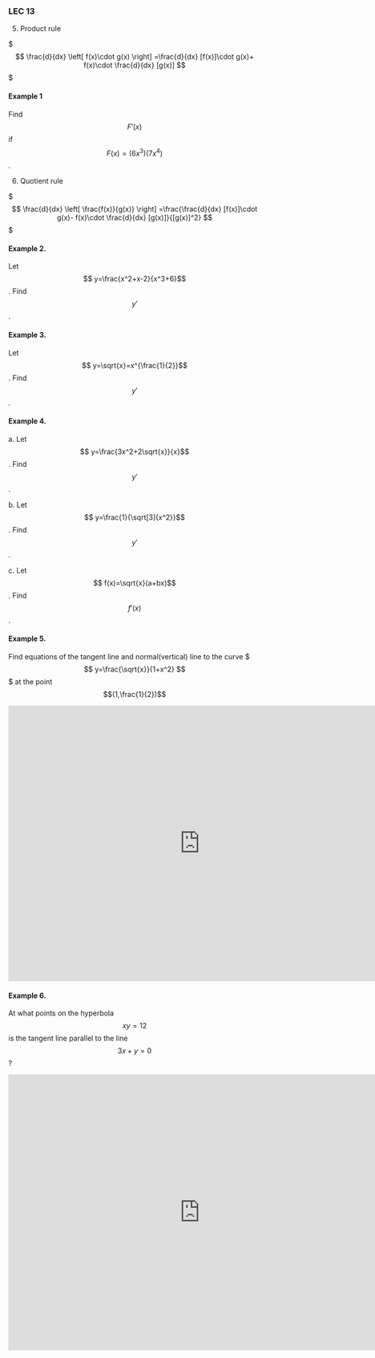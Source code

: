 ### LEC 13

5.  Product rule

$$$
\frac{d}{dx} \left[ f(x)\cdot g(x) \right] =\frac{d}{dx} [f(x)]\cdot g(x)+ f(x)\cdot \frac{d}{dx} [g(x)]
$$$

#### Example 1
Find $$F'(x)$$ if $$F(x)=(6x^3)(7x^4)$$.

6. Quotient rule

$$$
\frac{d}{dx} \left[ \frac{f(x)}{g(x)} \right] =\frac{\frac{d}{dx} [f(x)]\cdot g(x)- f(x)\cdot \frac{d}{dx} [g(x)]}{[g(x)]^2}
$$$

#### Example 2.
Let $$ y=\frac{x^2+x-2}{x^3+6}$$. Find $$y'$$.

#### Example 3.
Let $$ y=\sqrt{x}=x^{\frac{1}{2}}$$. Find $$y'$$.



#### Example 4.
a. Let $$ y=\frac{3x^2+2\sqrt{x}}{x}$$. Find $$y'$$.

b. Let $$ y=\frac{1}{\sqrt[3]{x^2}}$$. Find $$y'$$.

c.  Let $$ f(x)=\sqrt{x}(a+bx)$$. Find $$f'(x)$$.

#### Example 5.

Find equations of the tangent line and normal(vertical) line to the curve
$$$
y=\frac{\sqrt{x}}{1+x^2}
$$$
at the point $$(1,\frac{1}{2})$$

<iframe scrolling="no" src="https://tube.geogebra.org/material/iframe/id/691363/width/763/height/550/border/888888/rc/false/ai/false/sdz/true/smb/false/stb/false/stbh/true/ld/false/sri/true/at/auto" width="763px" height="550px" style="border:0px;"> </iframe>

#### Example 6.
At what points on the hyperbola $$xy=12$$ is the tangent line parallel to the line $$3x+y=0$$?

<iframe scrolling="no" src="https://tube.geogebra.org/material/iframe/id/691393/width/763/height/550/border/888888/rc/false/ai/false/sdz/true/smb/false/stb/false/stbh/true/ld/false/sri/true/at/auto" width="763px" height="550px" style="border:0px;"> </iframe>


